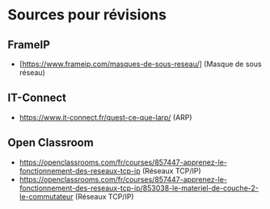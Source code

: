 # Sources pour révisions

## FrameIP

- [https://www.frameip.com/masques-de-sous-reseau/] (Masque de sous réseau)

## IT-Connect

- https://www.it-connect.fr/quest-ce-que-larp/ (ARP)

## Open Classroom

- https://openclassrooms.com/fr/courses/857447-apprenez-le-fonctionnement-des-reseaux-tcp-ip (Réseaux TCP/IP)
- https://openclassrooms.com/fr/courses/857447-apprenez-le-fonctionnement-des-reseaux-tcp-ip/853038-le-materiel-de-couche-2-le-commutateur (Réseaux TCP/IP)
